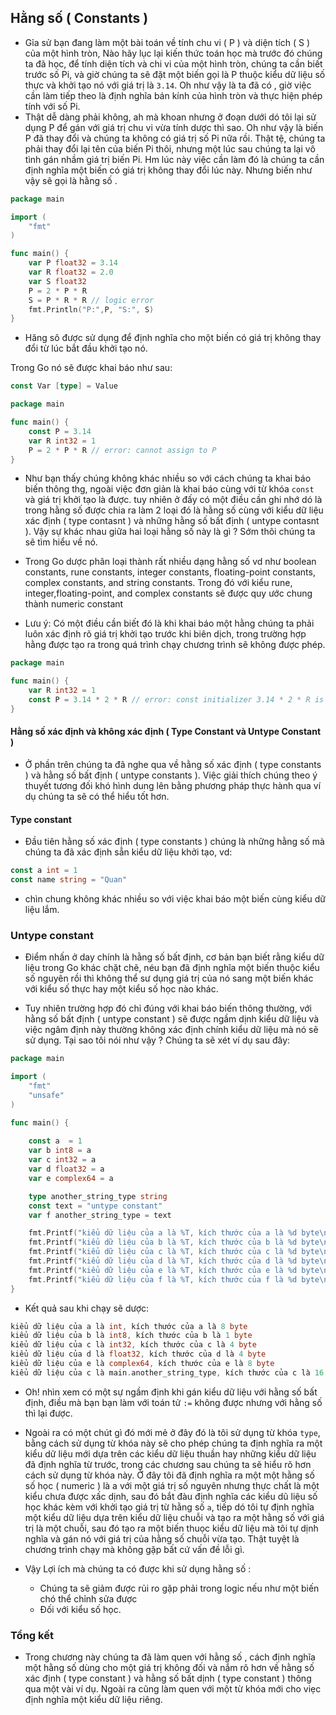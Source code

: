 ## Hằng số ( Constants )

- Gỉa sử  bạn đang làm một bài toán về  tính chu vi ( P ) và diện tích ( S ) của một hình tròn,
Nào hãy lục lại kiến thức toán học mà trước đó chúng ta đã học, để  tính diện tích và chi vi của một hình tròn, chúng ta cần biết trước số  Pi, và giờ chúng ta sẽ đặt một biến gọi là P thuộc kiểu dữ liệu số  thực và khởi tạo nó với giá trị là `3.14`. Oh như vậy là ta đã có , giờ việc cần làm tiếp theo là định nghĩa bán kính của hình tròn và thực hiện phép tính với số  Pi. 
- Thật dễ  dàng phải không, ah mà khoan nhưng ở đoạn dưới dó tôi lại sử  dụng P để  gán với giá trị chu vi vừa tính dược thì sao. Oh như vậy là biến P đã thay đổi và chúng ta không có giá trị số Pi nữa rồi. Thật tệ, chúng ta phải thay đổi lại tên của biến Pi thôi, nhưng một lúc sau chúng ta lại vô tình gán nhầm giá trị biến Pi. Hm lúc này việc cần làm đó là chúng ta cần định nghĩa một biến có giá trị không thay đổi lúc này. Nhưng biến như vậy sẽ gọi là hằng số .

```go
package main

import (  
    "fmt"
)

func main() {  
    var P float32 = 3.14
	var R float32 = 2.0 
	var S float32
    P = 2 * P * R
    S = P * R * R // logic error 
	fmt.Println("P:",P, "S:", S)
}
```

- Hăng sô được sử  dụng để  định nghĩa cho một biến có giá trị không thay đổi từ lúc bắt đầu khởi tạo nó. 

Trong Go nó sẽ được khai báo như sau:

```go
const Var [type] = Value
```

```go
package main

func main() {  
    const P = 3.14
    var R int32 = 1 
    P = 2 * P * R // error: cannot assign to P
}
```

- Như bạn thấy chúng không khác nhiều so với cách chúng ta khai báo biến thông thg, ngoài việc đơn giản là khai báo cùng với từ khóa `const` và giá trị khởi tạo là được. tuy nhiên ở đấy có một điều cần ghi nhớ dó là trong hằng số  được chia ra làm 2 loại đó là hằng số  cùng với kiểu dữ liệu xác định ( type contasnt ) và những hằng số  bất định ( untype contasnt ). Vậy sự khác nhau giữa hai loại hằng số  này là gì ? Sớm thôi chúng ta sẽ tìm hiểu về  nó.

- Trong Go dược phân loại thành rất nhiều dạng hằng số  vd như boolean constants, rune constants, integer constants, floating-point constants, complex constants, and string constants. Trong đó với kiểu rune, integer,floating-point, and complex constants sẽ được quy ước chung thành numeric constant

- Lưu ý: Có một điều cần biết đó là khi khai báo một hằng chúng ta phải luôn xác định rõ giá trị khởi tạo trước khi biên dịch, trong trường hợp hằng được tạo ra trong quá trình chạy chương trình sẽ không được phép. 

```go
package main

func main() {  
    var R int32 = 1 
    const P = 3.14 * 2 * R // error: const initializer 3.14 * 2 * R is not a constant
}
``` 

#### Hằng số  xác định và không xác định ( Type Constant và Untype Constant )

- Ở phần trên chúng ta đã nghe qua về  hằng số  xác định ( type constants )  và hằng số  bất định ( untype constants ). Việc giải thích chúng theo ý thuyết tương đối khó hình dung lên bằng phương pháp thực hành qua ví dụ chúng ta sẽ có thể hiểu tốt hơn.


#### Type constant

- Đầu tiên hằng số  xác định ( type constants ) chúng là những hằng số  mà chúng ta đã xác định sẵn kiểu dữ liệu khởi tạo, vd:

```go
const a int = 1
const name string = "Quan"
```

- chìn chung không khác nhiều so với việc khai báo một biến cùng kiểu dữ liệu lắm.

### Untype constant

- Điểm nhấn ở day chính là hằng số  bất định, cơ bản bạn biết rằng kiểu dữ liệu trong Go khác chặt chẽ, néu bạn đã định nghĩa một biến thuộc kiểu số nguyên rồi thì không thể  sư  dụng giá trị của nó sang một biến khác với kiểu số  thực hay một kiểu số  học nào khác. 

- Tuy nhiên trường hợp đó chỉ đúng với khai báo biến thông thường, với hằng số  bất định ( untype constant ) sẽ được ngầm dịnh kiểu dữ liệu và việc ngâm định này thường không xác định chính kiểu dữ liệu mà nó sẽ sử  dụng. Tại sao tôi nói như vậy ? Chúng ta sẽ xét ví dụ sau đây:

```go
package main

import (  
	"fmt"
	"unsafe"
)

func main() {  
	
	const a  = 1
	var b int8 = a
	var c int32 = a
	var d float32 = a
	var e complex64 = a

	type another_string_type string
	const text = "untype constant"
	var f another_string_type = text

	fmt.Printf("kiểu dữ liệu của a là %T, kích thước của a là %d byte\n", a, unsafe.Sizeof(a)) 
	fmt.Printf("kiểu dữ liệu của b là %T, kích thước của b là %d byte\n", b, unsafe.Sizeof(b)) 
	fmt.Printf("kiểu dữ liệu của c là %T, kích thước của c là %d byte\n", c, unsafe.Sizeof(c)) 
	fmt.Printf("kiểu dữ liệu của d là %T, kích thước của d là %d byte\n", d, unsafe.Sizeof(d)) 
	fmt.Printf("kiểu dữ liệu của e là %T, kích thước của e là %d byte\n", e, unsafe.Sizeof(e)) 
	fmt.Printf("kiểu dữ liệu của f là %T, kích thước của f là %d byte\n", e, unsafe.Sizeof(e))
}
```



- Kết quả sau khi chạy sẽ dược:

```go
kiểu dữ liệu của a là int, kích thước của a là 8 byte
kiểu dữ liệu của b là int8, kích thước của b là 1 byte
kiểu dữ liệu của c là int32, kích thước của c là 4 byte
kiểu dữ liệu của d là float32, kích thước của d là 4 byte
kiểu dữ liệu của e là complex64, kích thước của e là 8 byte
kiểu dữ liệu của c là main.another_string_type, kích thước của c là 16 byte
```

- Oh! nhìn xem có một sự ngầm định khi gán kiểu dữ liệu với hằng số  bất định, điều mà bạn bạn làm với toán tử  `:=` không được nhưng với hằng số  thì lại được.
- Ngoài ra có một chút gì đó mới mẻ ở đây đó là tôi sử  dụng từ khóa `type`, bằng cách sử  dụng từ khóa này 
sẽ cho phép chúng ta định nghĩa ra một kiểu dữ liệu mới dựa trên các kiểu dữ liệu thuần hay những kiểu dữ liệu đã định nghĩa từ trước, trong các chương sau chúng ta sẽ hiểu rõ hơn cách sử  dụng từ khóa này.
Ở đây tôi đã định nghĩa ra một một hằng số  số  học ( numeric ) là a với một giá trị số nguyên nhưng thực chất là một kiểu chưa được xấc dịnh, sau đó bắt đàu định nghĩa các kiểu dũ liệu số học khác kèm với khởi tạo giá trị từ hằng số  `a`, tiếp dó tôi tự định nghĩa một kiểu dữ liệu dựa trên kiểu dữ liệu chuỗi và tạo ra một hằng số  với giá trị là một chuỗi, sau đó tạo ra một biến thuọc kiểu dữ liệu mà tôi tự dịnh nghĩa và gán nó với giá trị của hằng số  chuỗi vừa tạo. Thật tuyệt là chương trình chạy mà không gặp bất cứ vấn đề  lỗi gì.     

- Vậy Lợi ích mà chúng ta có được khi sử  dụng hằng số :
  + Chúng ta sẽ giảm được rủi ro gặp phải trong logic nếu như một biến chó thể chỉnh sửa được 
  + Đối với kiểu số  học.


### Tổng kết

- Trong chương này chúng ta đã làm quen với hằng số , cách định nghĩa một hằng số  dùng cho một giá trị không đối và nắm rõ hơn về  hằng số  xác định ( type constant ) và hằng số  bất dịnh ( type constant ) thông qua một vài ví dụ. Ngoài ra cũng làm quen với một từ khóa mới cho viẹc định nghĩa một kiểu dữ liệu riêng.

   